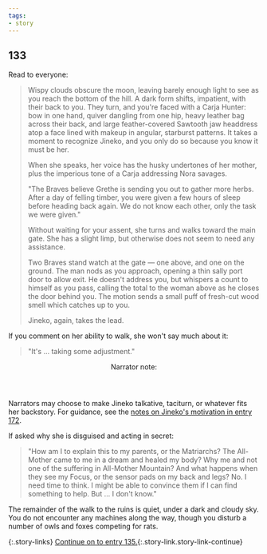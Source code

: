 ```yaml
---
tags:
- story
---
```


## 133

Read to everyone:

> Wispy clouds obscure the moon, leaving barely enough light to see as you reach the bottom of the hill.
> A dark form shifts, impatient, with their back to you.
> They turn, and you're faced with a Carja Hunter: bow in one hand, quiver dangling from one hip, heavy leather bag across their back, and large feather-covered Sawtooth jaw headdress atop a face lined with makeup in angular, starburst patterns.
> It takes a moment to recognize Jineko, and you only do so because you know it must be her.
>
> When she speaks, her voice has the husky undertones of her mother, plus the imperious tone of a Carja addressing Nora savages.
>
> "The Braves believe Grethe is sending you out to gather more herbs.
> After a day of felling timber, you were given a few hours of sleep before heading back again.
> We do not know each other, only the task we were given."
>
> Without waiting for your assent, she turns and walks toward the main gate.
> She has a slight limp, but otherwise does not seem to need any assistance.
>
> Two Braves stand watch at the gate — one above, and one on the ground.
> The man nods as you approach, opening a thin sally port door to allow exit.
> He doesn't address you, but whispers a count to himself as you pass, calling the total to the woman above as he closes the door behind you.
> The motion sends a small puff of fresh-cut wood smell which catches up to you.
>
> Jineko, again, takes the lead.

If you comment on her ability to walk, she won't say much about it:

> "It's ... taking some adjustment."

<aside class="narrator-note">
<header>Narrator note:</header>
<p markdown="true">
Narrators may choose to make Jineko talkative, taciturn, or whatever fits her backstory.
For guidance, see the <a href="172-jineko-focus-bts.html">notes on Jineko's motivation in entry 172</a>.
</p>
</aside>

If asked why she is disguised and acting in secret:

> "How am I to explain this to my parents, or the Matriarchs?
> The All-Mother came to me in a dream and healed my body?
> Why me and not one of the suffering in All-Mother Mountain?
> And what happens when they see my Focus, or the sensor pads on my back and legs?
> No.  I need time to think.
> I might be able to convince them if I can find something to help.
> But ... I don't know."

The remainder of the walk to the ruins is quiet, under a dark and cloudy sky.
You do not encounter any machines along the way, though you disturb a number of owls and foxes competing for rats.

{:.story-links}
[Continue on to entry 135.](135-ruins-night.md){:.story-link.story-link-continue}

